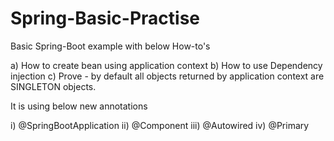# Spring-Basic-Practise

Basic Spring-Boot example with below How-to's

a) How to create bean using application context
b) How to use Dependency injection
c) Prove - by default all objects returned by application context are SINGLETON objects.

It is using below new annotations

i) @SpringBootApplication
ii) @Component
iii) @Autowired
iv) @Primary

